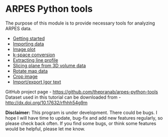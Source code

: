 # ARPES Python tools

The purpose of this module is to provide necessary tools for analyzing ARPES data.

+ [Getting started](gs.md)
+ [Importing data](data_import.md)
+ [Image plot](image_plot.md)
+ [k-space conversion](k_conv.md)
+ [Extracting line profile](line_profile.md)
+ [Slicing plane from 3D volume data](plane_slice.md)
+ [Rotate map data](rotate.md)
+ [Crop image](crop.md)
+ [Import/export Igor text](igor_text.md)


GitHub project page - <https://github.com/thepranab/arpes-python-tools>  
Dataset used in this tutorial can be downloaded from - <http://dx.doi.org/10.17632/rfhhh54g9m>

**Disclaimer:** This program is under development. There could be bugs. I hope I will have time to update, bug-fix and add new features regularly, so please check back often. If you find some bugs, or think some features would be helpful, please let me know.
